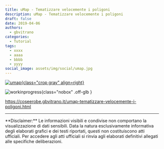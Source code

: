 ```yaml
---
title: uMap - Tematizzare velocemente i poligoni
description: uMap - Tematizzare velocemente i poligoni
draft: false
date: 2019-04-06
authors:
  - gbvitrano
categories:
  - Tutorial
tags:
  - xxxx
  - aaaa
  - bbbb
  - yyyy
social_image: assets/img/social/umap.jpg
---
```

<style>
.md-typeset code { background-color: #fff0;}  
.md-typeset pre>code { background-color: #fff0;}  
</style>
[![umap](umap.jpg "uMap - Tematizzare velocemente i poligoni" ){class="crop gray" align=right}](index.md)

![workinprogress](https://coseerobe.it/assets/img/workinprogress.jpg "Work in progress"){class="nobox" .off-glb }
<!-- more -->

https://coseerobe.gbvitrano.it/umap-tematizzare-velocemente-i-poligoni.html

<hr>
**Disclaimer:** Le informazioni visibili e condivise non comportano la visualizzazione di dati sensibili. Data la natura esclusivamente informativa degli elaborati grafici e dei testi riportati, questi non costituiscono atti ufficiali. Per accedere agli atti ufficiali si rinvia agli elaborati definitivi allegati alle specifiche deliberazioni.
